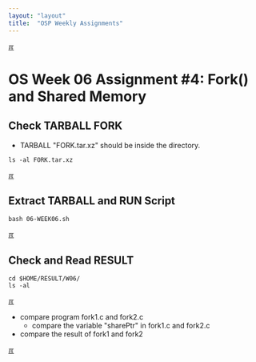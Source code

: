 ```yaml
---
layout: "layout"
title:  "OSP Weekly Assignments"
---
```


[&#x213C;](#idxXXX)<br id="idx000">
# OS Week 06 Assignment #4: Fork() and Shared Memory

## Check TARBALL FORK 

* TARBALL "FORK.tar.xz" should be inside the directory.

```
ls -al FORK.tar.xz

```

[&#x213C;](#)<br id="idx001">
## Extract TARBALL and RUN Script

```
bash 06-WEEK06.sh

```

[&#x213C;](#)<br id="idx002">
## Check and Read RESULT

```
cd $HOME/RESULT/W06/
ls -al

```

[&#x213C;](#)<br id="idx003">

* compare program fork1.c and fork2.c
  * compare the variable "sharePtr" in fork1.c and fork2.c
* compare the result of fork1 and fork2


[&#x213C;](#)<br id="idxXXX"><br>

